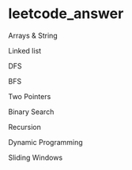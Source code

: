 # leetcode_answer
Arrays & String

Linked list 

DFS

BFS

Two Pointers

Binary Search

Recursion

Dynamic Programming

Sliding Windows
